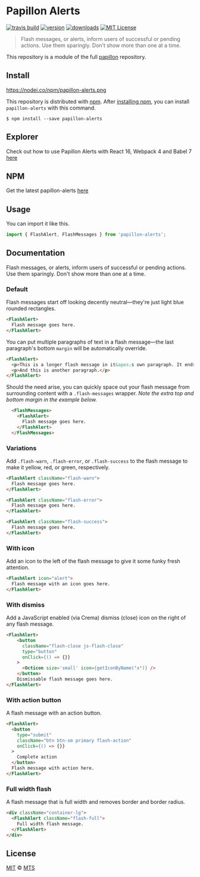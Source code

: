 # Papillon Alerts

[![travis build](https://img.shields.io/travis/mts/papillon.svg?style=flat-square)](https://travis-ci.org/mts/papillon)
[![version](https://img.shields.io/npm/v/papillon-alerts.svg?style=flat-square)](http://npm.im/papillon-alerts)
[![downloads](https://img.shields.io/npm/dm/papillon-alerts.svg?style=flat-square)](http://npm-stat.com/charts.html?package=papillon-alerts&from=2018-10-13)
[![MIT License](https://img.shields.io/npm/l/papillon-alerts.svg?style=flat-square)](http://opensource.org/licenses/MIT)

> Flash messages, or alerts, inform users of successful or pending actions. Use them sparingly. Don’t show more than one at a time.

This repository is a module of the full [papillon][papillon] repository.

## Install

https://nodei.co/npm/papillon-alerts.png

This repository is distributed with [npm][npm]. After [installing npm][install-npm], you can install `papillon-alerts` with this command.

```
$ npm install --save papillon-alerts
```

## Explorer
Check out how to use Papillon Alerts with React 16, Webpack 4 and Babel 7 [here](https://github.com/mts/papillon/tree/master/packages/papillon-alerts/explorer)

## NPM
Get the latest papillon-alerts [here](https://www.npmjs.com/package/papillon-alerts)

## Usage

You can import it like this.

```javascript
import { FlashAlert, FlashMessages } from 'papillon-alerts';
```

## Documentation

Flash messages, or alerts, inform users of successful or pending actions. Use them sparingly. Don't show more than one at a time.

### Default

Flash messages start off looking decently neutral—they're just light blue rounded rectangles.

```html
<FlashAlert>
  Flash message goes here.
</FlashAlert>
```

You can put multiple paragraphs of text in a flash message—the last paragraph's bottom `margin` will be automatically override.

```html
<FlashAlert>
  <p>This is a longer flash message in it&apos;s own paragraph. It ends up looking something like this. If we keep adding more text, it&apos;ll eventually wrap to a new line.</p>
  <p>And this is another paragraph.</p>
</FlashAlert>
```

Should the need arise, you can quickly space out your flash message from surrounding content with a `.flash-messages` wrapper. *Note the extra top and bottom margin in the example below.*

```html
  <FlashMessages>
    <FlashAlert>
      Flash message goes here.
    </FlashAlert>
  </FlashMessages>
```

### Variations

Add `.flash-warn`, `.flash-error`, or `.flash-success` to the flash message to make it yellow, red, or green, respectively.

```html
<FlashAlert className="flash-warn">
  Flash message goes here.
</FlashAlert>

<FlashAlert className="flash-error">
  Flash message goes here.
</FlashAlert>

<FlashAlert className="flash-success">
  Flash message goes here.
</FlashAlert>
```

### With icon

Add an icon to the left of the flash message to give it some funky fresh attention.

```html
<FlashAlert icon="alert">
  Flash message with an icon goes here.
</FlashAlert>
```

### With dismiss

Add a JavaScript enabled (via Crema) dismiss (close) icon on the right of any flash message.

```html
<FlashAlert>
    <button
      className="flash-close js-flash-close"
      type="button"
      onClick={() => {}}
    >
      <Octicon size='small' icon={getIconByName('x')} />
    </button>
    Dismissable flash message goes here.
</FlashAlert>
```

### With action button

A flash message with an action button.

```html
<FlashAlert>
  <button
    type="submit"
    className="btn btn-sm primary flash-action"
    onClick={() => {}}
  >
    Complete action
  </button>
  Flash message with action here.
</FlashAlert>
```

### Full width flash

A flash message that is full width and removes border and border radius.

```html
<div className="container-lg">
  <FlashAlert className="flash-full">
    Full width flash message.
  </FlashAlert>
</div>
```

## License

[MIT](./LICENSE) &copy; [MTS](https://github.com/mts)

[papillon]: https://github.com/mts/papillon
[docs]: https://github.com/mts/papillon/tree/master/packages/papillon-alerts
[npm]: https://www.npmjs.com/package/papillon-alerts
[install-npm]: https://docs.npmjs.com/getting-started/installing-node
[react]: https://github.com/facebook/react

